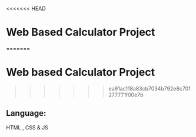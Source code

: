 <<<<<<< HEAD
# Web Based Calculator Project
=======
# Web based Calculator Project
>>>>>>> ea91ac118a83cb7034b792e8c701277771f00e7b
## Language: 
HTML , CSS &amp; JS
